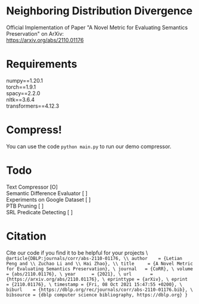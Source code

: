 # Neighboring Distribution Divergence
Official Implementation of Paper "A Novel Metric for Evaluating Semantics Preservation" on ArXiv:\
https://arxiv.org/abs/2110.01176

# Requirements
numpy==1.20.1 \
torch==1.9.1 \
spacy==2.2.0 \
nltk==3.6.4 \
transformers==4.12.3

# Compress!
You can use the code
`python main.py`
to run our demo compressor.

# Todo
Text Compressor    \[O\] \
Semantic Difference Evaluator \[ \] \
Experiments on Google Dataset    \[ \] \
PTB Pruning   \[ \] \
SRL Predicate Detecting \[ \]

# Citation
Cite our code if you find it to be helpful for your projects \\
`@article{DBLP:journals/corr/abs-2110-01176, \\
  author    = {Letian Peng and \\
               Zuchao Li and \\
               Hai Zhao}, \\
  title     = {A Novel Metric for Evaluating Semantics Preservation}, \
  journal   = {CoRR}, \
  volume    = {abs/2110.01176}, \
  year      = {2021}, \
  url       = {https://arxiv.org/abs/2110.01176}, \
  eprinttype = {arXiv}, \
  eprint    = {2110.01176}, \
  timestamp = {Fri, 08 Oct 2021 15:47:55 +0200}, \
  biburl    = {https://dblp.org/rec/journals/corr/abs-2110-01176.bib}, \
  bibsource = {dblp computer science bibliography, https://dblp.org}
}`
